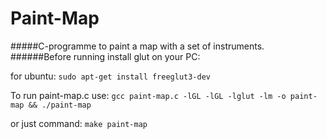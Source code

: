 # Paint-Map
#####C-programme to paint a map with a set of instruments.
######Before running install glut on your PC:

for ubuntu: ```sudo apt-get install freeglut3-dev ```

To run paint-map.c use: ```gcc paint-map.c -lGL -lGL -lglut -lm -o paint-map && ./paint-map``` 

or just command: ```make paint-map```

